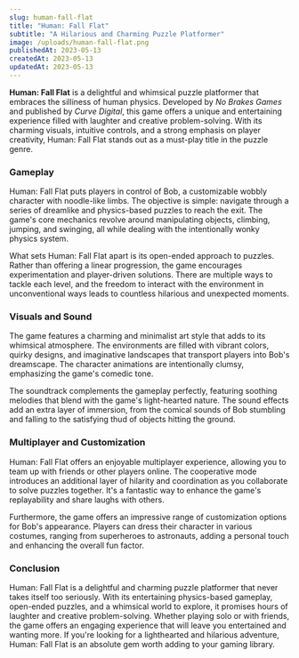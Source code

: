 ```yaml
---
slug: human-fall-flat
title: "Human: Fall Flat"
subtitle: "A Hilarious and Charming Puzzle Platformer"
image: /uploads/human-fall-flat.png
publishedAt: 2023-05-13
createdAt: 2023-05-13
updatedAt: 2023-05-13
---
```


__Human: Fall Flat__ is a delightful and whimsical puzzle platformer that embraces the silliness of human physics. Developed by _No Brakes Games_ and published by _Curve Digital_, this game offers a unique and entertaining experience filled with laughter and creative problem-solving. With its charming visuals, intuitive controls, and a strong emphasis on player creativity, Human: Fall Flat stands out as a must-play title in the puzzle genre.

### Gameplay
Human: Fall Flat puts players in control of Bob, a customizable wobbly character with noodle-like limbs. The objective is simple: navigate through a series of dreamlike and physics-based puzzles to reach the exit. The game's core mechanics revolve around manipulating objects, climbing, jumping, and swinging, all while dealing with the intentionally wonky physics system.

What sets Human: Fall Flat apart is its open-ended approach to puzzles. Rather than offering a linear progression, the game encourages experimentation and player-driven solutions. There are multiple ways to tackle each level, and the freedom to interact with the environment in unconventional ways leads to countless hilarious and unexpected moments.

### Visuals and Sound
The game features a charming and minimalist art style that adds to its whimsical atmosphere. The environments are filled with vibrant colors, quirky designs, and imaginative landscapes that transport players into Bob's dreamscape. The character animations are intentionally clumsy, emphasizing the game's comedic tone.

The soundtrack complements the gameplay perfectly, featuring soothing melodies that blend with the game's light-hearted nature. The sound effects add an extra layer of immersion, from the comical sounds of Bob stumbling and falling to the satisfying thud of objects hitting the ground.

### Multiplayer and Customization
Human: Fall Flat offers an enjoyable multiplayer experience, allowing you to team up with friends or other players online. The cooperative mode introduces an additional layer of hilarity and coordination as you collaborate to solve puzzles together. It's a fantastic way to enhance the game's replayability and share laughs with others.

Furthermore, the game offers an impressive range of customization options for Bob's appearance. Players can dress their character in various costumes, ranging from superheroes to astronauts, adding a personal touch and enhancing the overall fun factor.

### Conclusion
Human: Fall Flat is a delightful and charming puzzle platformer that never takes itself too seriously. With its entertaining physics-based gameplay, open-ended puzzles, and a whimsical world to explore, it promises hours of laughter and creative problem-solving. Whether playing solo or with friends, the game offers an engaging experience that will leave you entertained and wanting more. If you're looking for a lighthearted and hilarious adventure, Human: Fall Flat is an absolute gem worth adding to your gaming library.
